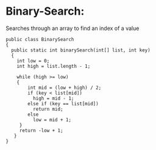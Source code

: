 # Binary-Search:
Searches through an array to find an index of a value

    public class BinarySearch
    {
      public static int binarySearch(int[] list, int key)
      {
        int low = 0;
        int high = list.length - 1;

        while (high >= low)
        {
            int mid = (low + high) / 2;
            if (key < list[mid])
              high = mid - 1;
            else if (key == list[mid])
              return mid;
            else
              low = mid + 1;
         }
         return -low + 1;
       }
    }


  
  
